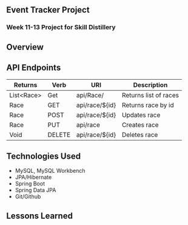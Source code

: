 ## Event Tracker Project

### Week 11-13 Project for Skill Distillery

## Overview



## API Endpoints

| Returns | Verb | URI | Description |
|---------|------|-----|-------------|
| List&lt;Race&gt; | Get | api/Race/ | Returns list of races |
| Race | GET | api/race/${id} | Returns race by id |
| Race | POST | api/race/${id} | Updates race |
| Race | PUT | api/race | Creates race |
| Void | DELETE | api/race/${id} | Deletes race |


## Technologies Used
* MySQL, MySQL Workbench
* JPA/Hibernate
* Spring Boot
* Spring Data JPA
* Git/Github


## Lessons Learned
